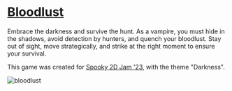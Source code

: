 # [Bloodlust](https://alyson-morais.itch.io/bloodlust)

Embrace the darkness and survive the hunt. As a vampire, you must hide in the shadows, avoid detection by hunters, and quench your bloodlust. Stay out of sight, move strategically, and strike at the right moment to ensure your survival.

This game was created for [Spooky 2D Jam '23](https://itch.io/jam/spooky-2d-jam-23), with the theme "Darkness".

![bloodlust](https://github.com/user-attachments/assets/ec5f017a-63e0-4d7e-b310-1a595ee5a14a)
